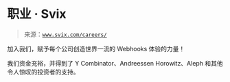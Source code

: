 <!--yml

category: 未分类

日期：2024 年 05 月 27 日 14:47:34

-->

# 职业 · Svix

> 来源：[`www.svix.com/careers/`](https://www.svix.com/careers/)

加入我们，赋予每个公司创造世界一流的 Webhooks 体验的力量！

我们资金充裕，并得到了 Y Combinator、Andreessen Horowitz、Aleph 和其他令人惊叹的投资者的支持。
